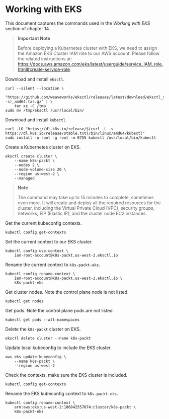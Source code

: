 # Working with EKS

This document captures the commands used in the _Working with EKS_ section of chapter 14.

> **Important Note**
>
> Before deploying a Kubernetes cluster with EKS, we need to assign the Amazon EKS Cluster IAM role to our AWS account. Please follow the related instructions at: https://docs.aws.amazon.com/eks/latest/userguide/service_IAM_role.html#create-service-role.

Download and install `eksctl`.

```
curl --silent --location \
    "https://github.com/weaveworks/eksctl/releases/latest/download/eksctl_$(uname -s)_amd64.tar.gz" | \
    tar xz -C /tmp
sudo mv /tmp/eksctl /usr/local/bin/
```

Download and install `kubectl`.

```
curl -LO "https://dl.k8s.io/release/$(curl -L -s https://dl.k8s.io/release/stable.txt)/bin/linux/amd64/kubectl"
sudo install -o root -g root -m 0755 kubectl /usr/local/bin/kubectl
```

Create a Kubernetes cluster on EKS.

```
eksctl create cluster \
    --name k8s-packt \
    --nodes 2 \
    --node-volume-size 20 \
    --region us-west-2 \
    --managed
```

> **Note**
>
> The command may take up to 15 minutes to complete, sometimes even more. It will create and deploy all the required resources for the cluster, including the Virtual Private Cloud (VPC), security groups, networks, EIP (Elastic IP), and the cluster node EC2 instances.

Get the current kubeconfig contexts.

```
kubectl config get-contexts
```

Set the current context to our EKS cluster.

```
kubectl config use-context \
    iam-root-account@k8s-packt.us-west-2.eksctl.io
```

Rename the current context to `k8s-packt-eks`.

```
kubectl config rename-context \
    iam-root-account@k8s-packt.us-west-2.eksctl.io \
    k8s-packt-eks
```

Get cluster nodes. Note the control plane node is not listed.

```
kubectl get nodes
```

Get pods. Note the control plane pods are not listed.

```
kubectl get pods --all-namespaces
```

Delete the `k8s-packt` cluster on EKS.

```
eksctl delete cluster --name k8s-packt
```

Update local kubeconfig to include the EKS cluster.

```
aws eks update-kubeconfig \
    --name k8s-packt \
    --region us-west-2
```

Check the contexts, make sure the EKS cluster is included.

```
kubectl config get-contexts
```

Rename the EKS kubeconfig context to `k8s-packt-eks`.

```
kubectl config rename-context \
    arn:aws:eks:us-west-2:106842557074:cluster/k8s-packt \
    k8s-packt-eks
```